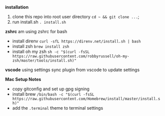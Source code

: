 **installation**

1. clone this repo into root user directory `cd ~ && git clone ...`;
2. run install.sh `. install.sh`

**zshrc**
am using zshrc for bash
- install direnv `curl -sfL https://direnv.net/install.sh | bash`
- install zsh `brew install zsh`
- install oh my zsh `sh -c "$(curl -fsSL https://raw.githubusercontent.com/robbyrussell/oh-my-zsh/master/tools/install.sh)"`

**vscode**
using settings sync plugin from vscode to update settings 

**Mac Setup Notes**
- copy gitconfig and set up gpg signing
- install brew `/bin/bash -c "$(curl -fsSL https://raw.githubusercontent.com/Homebrew/install/master/install.sh)"`
- add the `.terminal` theme to terminal settings 




